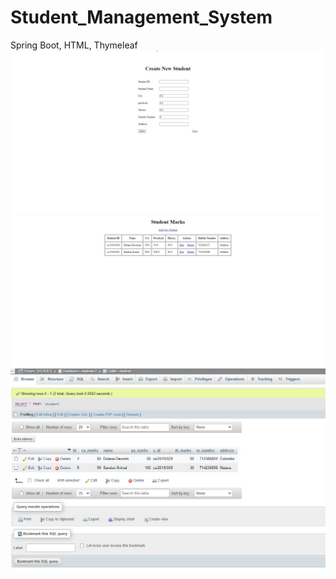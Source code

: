 # Student_Management_System
Spring Boot, HTML, Thymeleaf
<br/>
<img src="SMS_s1.jpg" alt="SMS ss 1">
<br/>
<img src="SMS_s2.jpg" alt="SMS ss 2">
<br/>
<img src="SMS_s3.jpg" alt="SMS ss 3">
